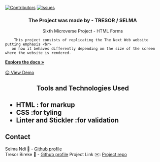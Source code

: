 [![Contributors][contributors-shield]][contributors-url]
[![Issues][issues-shield]][issues-url]
<br />
<p align="center">
 <h3 align="center">The Project was made by - TRESOR / SELMA</h3>
 <p align="center">
   Sixth Microverse Project - HTML Forms</br>
 
        This project consists of replicating the The Next Web website putting emphasis <br> 
       on how it behaves differently depending on the size of the screen where the website is rendered.
   <a href="https://github.com/Datagirlcmr/-The-Next-Web/tree/features"><strong>Explore the docs »</strong></a>
   <br />
   <br />
   <a href="https://raw.githack.com/Datagirlcmr/-The-Next-Web/features/index.html"> :wink: View Demo </a> 
 </p>
</p>
<h2 align="center">Tools and Technologies Used<h2>
 <ul>
  <li>HTML : for markup</li>
  <li>CSS :for tyling</li>
  <li>Linter and Stickler :for validation</li>
 </ul>
<!-- TABLE OF CONTENTS -->

## Contact
Selma Ndi :woman: - [Github profile](https://github.com/Datagirlcmr)
<br>
Tresor Bireke :man: - [Github profile](https://github.com/Tresor11)
Project Link :envelope:: [Project repo](https://github.com/Datagirlcmr/-The-Next-Web/tree/features)
<!-- ACKNOWLEDGEMENTS -->

<!-- MARKDOWN LINKS & IMAGES -->
<!-- https://www.markdownguide.org/basic-syntax/#reference-style-links -->
[contributors-shield]: https://img.shields.io/github/contributors/othneildrew/Best-README-Template.svg?style=flat-square
[contributors-url]: https://github.com/Datagirlcmr/-The-Next-Web/graphs/contributors
[issues-shield]: https://img.shields.io/github/issues/othneildrew/Best-README-Template.svg?style=flat-square
[issues-url]: https://github.com/Datagirlcmr/-The-Next-Web/issues
[product-screenshot]: ./images/template.PNG
